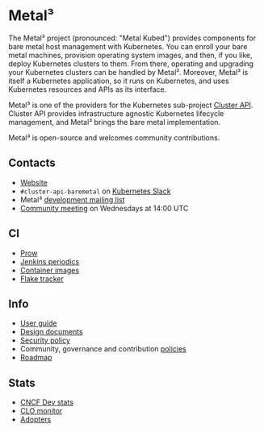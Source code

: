 # Metal³

The Metal³ project (pronounced: "Metal Kubed") provides components for bare
metal host management with Kubernetes. You can enroll your bare metal machines,
provision operating system images, and then, if you like, deploy Kubernetes
clusters to them. From there, operating and upgrading your Kubernetes clusters
can be handled by Metal³. Moreover, Metal³ is itself a Kubernetes application,
so it runs on Kubernetes, and uses Kubernetes resources and APIs as its
interface.

Metal³ is one of the providers for the Kubernetes sub-project [Cluster
API](https://github.com/kubernetes-sigs/cluster-api). Cluster API provides
infrastructure agnostic Kubernetes lifecycle management, and Metal³ brings the
bare metal implementation.

Metal³ is open-source and welcomes community contributions.

## Contacts

* [Website](https://metal3.io/)
* `#cluster-api-baremetal` on [Kubernetes Slack](https://slack.k8s.io/)
* Metal³ [development mailing list](https://groups.google.com/g/metal3-dev)
* [Community meeting](https://docs.google.com/document/d/1IkEIh-ffWY3DaNX3aFcAxGbttdEY_symo7WAGmzkWhU)
on Wednesdays at 14:00 UTC

## CI

* [Prow](https://prow.apps.test.metal3.io/)
* [Jenkins periodics](https://jenkins.nordix.org/view/Metal3%20Periodic/)
* [Container images](https://quay.io/organization/metal3-io)
* [Flake tracker](https://github.com/orgs/metal3-io/projects/4)

## Info

* [User guide](https://book.metal3.io/introduction)
* [Design documents](https://github.com/metal3-io/metal3-docs/tree/main/design)
* [Security policy](https://book.metal3.io/security_policy)
* Community, governance and contribution [policies](https://github.com/metal3-io/community)
* [Roadmap](https://github.com/orgs/metal3-io/projects/8)

## Stats

* [CNCF Dev stats](https://metal3.devstats.cncf.io/d/8/dashboards?orgId=1&from=now-1y&to=now-1h&editPanel=2)
* [CLO monitor](https://clomonitor.io/projects/cncf/metal3-io)
* [Adopters](https://github.com/metal3-io/community/blob/main/ADOPTERS.md)

